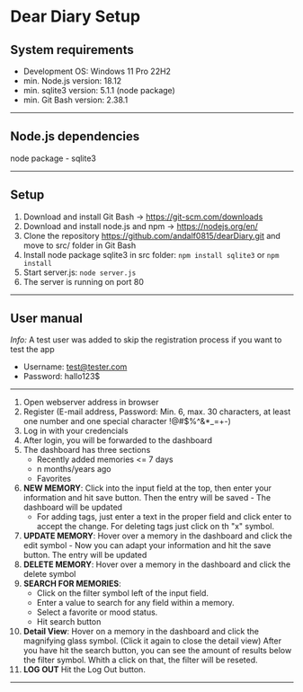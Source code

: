 # Dear Diary Setup

## System requirements

* Development OS: Windows 11 Pro 22H2
* min. Node.js version: 18.12
* min. sqlite3 version: 5.1.1 (node package)
* min. Git Bash version: 2.38.1

___

## Node.js dependencies 

node package - sqlite3
___

## Setup

1. Download and install Git Bash -> https://git-scm.com/downloads
1. Download and install node.js and npm -> https://nodejs.org/en/
2. Clone the repository https://github.com/andalf0815/dearDiary.git and move to src/ folder in Git Bash 
3. Install node package sqlite3 in src folder: ```npm install sqlite3``` or ```npm install```
4. Start server.js: ```node server.js```
5. The server is running on port 80

___

## User manual

*Info:* A test user was added to skip the registration process if you want to test the app
* Username: test@tester.com
* Password: hallo123$
___

1. Open webserver address in browser
2. Register (E-mail address, Password: Min. 6, max. 30 characters, at least one number and one special character !@#$%^&*_=+-)
3. Log in with your credencials
4. After login, you will be forwarded to the dashboard
5. The dashboard has three sections 
    * Recently added memories <= 7 days
    * n months/years ago
    * Favorites
6. **NEW MEMORY**: Click into the input field at the top, then enter your information and hit save button. Then the entry will be saved - The dashboard will be updated
    * For adding tags, just enter a text in the proper field and click enter to accept the change. For deleting tags just click on th "x" symbol.
7. **UPDATE MEMORY**: Hover over a memory in the dashboard and click the edit symbol - Now you can adapt your information and hit the save button. The entry will be updated
8. **DELETE MEMORY**: Hover over a memory in the dashboard and click the delete symbol
9. **SEARCH FOR MEMORIES**: 
    * Click on the filter symbol left of the input field. 
    * Enter a value to search for any field within a memory. 
    * Select a favorite or mood status.
    * Hit search button
10. **Detail View**: Hover on a memory in the dashboard and click the magnifying glass symbol. (Click it again to close the detail view)
    After you have hit the search button, you can see the amount of results below the filter symbol. Whith a click on that, the filter will be reseted.
10. **LOG OUT** Hit the Log Out button.
___
